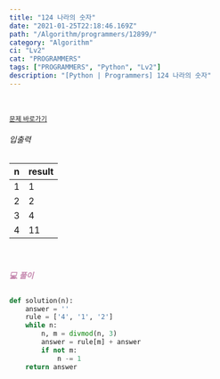 ```yaml
---
title: "124 나라의 숫자"
date: "2021-01-25T22:18:46.169Z"
path: "/Algorithm/programmers/12899/"
category: "Algorithm"
ci: "Lv2"
cat: "PROGRAMMERS"
tags: ["PROGRAMMERS", "Python", "Lv2"]
description: "[Python | Programmers] 124 나라의 숫자"
---
```


<br />

<a href="https://programmers.co.kr/learn/courses/30/lessons/12899"><small>문제 바로가기</small></a>

###### 입출력

| n    | result |
| ---- | ------ |
| 1    | 1      |
| 2    | 2      |
| 3    | 4      |
| 4    | 11     |

<br />

##### <h5 style="color:#C587AE;">💻 풀이</h5>

```python
def solution(n):
    answer = ''
    rule = ['4', '1', '2']
    while n:
        n, m = divmod(n, 3)
        answer = rule[m] + answer
        if not m:
            n -= 1
    return answer
```



<br />

